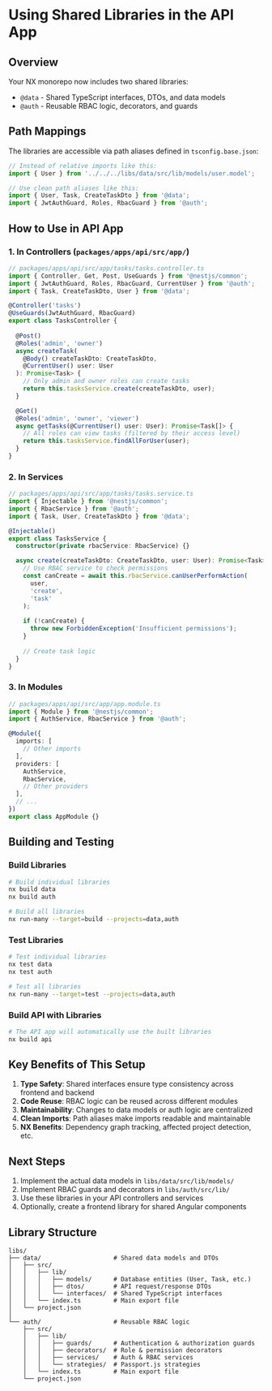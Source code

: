 # Using Shared Libraries in the API App

## Overview

Your NX monorepo now includes two shared libraries:
- `@data` - Shared TypeScript interfaces, DTOs, and data models
- `@auth` - Reusable RBAC logic, decorators, and guards

## Path Mappings

The libraries are accessible via path aliases defined in `tsconfig.base.json`:

```typescript
// Instead of relative imports like this:
import { User } from '../../../libs/data/src/lib/models/user.model';

// Use clean path aliases like this:
import { User, Task, CreateTaskDto } from '@data';
import { JwtAuthGuard, Roles, RbacGuard } from '@auth';
```

## How to Use in API App

### 1. In Controllers (`packages/apps/api/src/app/`)

```typescript
// packages/apps/api/src/app/tasks/tasks.controller.ts
import { Controller, Get, Post, UseGuards } from '@nestjs/common';
import { JwtAuthGuard, Roles, RbacGuard, CurrentUser } from '@auth';
import { Task, CreateTaskDto, User } from '@data';

@Controller('tasks')
@UseGuards(JwtAuthGuard, RbacGuard)
export class TasksController {
  
  @Post()
  @Roles('admin', 'owner')
  async createTask(
    @Body() createTaskDto: CreateTaskDto,
    @CurrentUser() user: User
  ): Promise<Task> {
    // Only admin and owner roles can create tasks
    return this.tasksService.create(createTaskDto, user);
  }

  @Get()
  @Roles('admin', 'owner', 'viewer')
  async getTasks(@CurrentUser() user: User): Promise<Task[]> {
    // All roles can view tasks (filtered by their access level)
    return this.tasksService.findAllForUser(user);
  }
}
```

### 2. In Services

```typescript
// packages/apps/api/src/app/tasks/tasks.service.ts
import { Injectable } from '@nestjs/common';
import { RbacService } from '@auth';
import { Task, User, CreateTaskDto } from '@data';

@Injectable()
export class TasksService {
  constructor(private rbacService: RbacService) {}

  async create(createTaskDto: CreateTaskDto, user: User): Promise<Task> {
    // Use RBAC service to check permissions
    const canCreate = await this.rbacService.canUserPerformAction(
      user, 
      'create', 
      'task'
    );
    
    if (!canCreate) {
      throw new ForbiddenException('Insufficient permissions');
    }
    
    // Create task logic
  }
}
```

### 3. In Modules

```typescript
// packages/apps/api/src/app/app.module.ts
import { Module } from '@nestjs/common';
import { AuthService, RbacService } from '@auth';

@Module({
  imports: [
    // Other imports
  ],
  providers: [
    AuthService,
    RbacService,
    // Other providers
  ],
  // ...
})
export class AppModule {}
```

## Building and Testing

### Build Libraries
```bash
# Build individual libraries
nx build data
nx build auth

# Build all libraries
nx run-many --target=build --projects=data,auth
```

### Test Libraries
```bash
# Test individual libraries
nx test data
nx test auth

# Test all libraries
nx run-many --target=test --projects=data,auth
```

### Build API with Libraries
```bash
# The API app will automatically use the built libraries
nx build api
```

## Key Benefits of This Setup

1. **Type Safety**: Shared interfaces ensure type consistency across frontend and backend
2. **Code Reuse**: RBAC logic can be reused across different modules
3. **Maintainability**: Changes to data models or auth logic are centralized
4. **Clean Imports**: Path aliases make imports readable and maintainable
5. **NX Benefits**: Dependency graph tracking, affected project detection, etc.

## Next Steps

1. Implement the actual data models in `libs/data/src/lib/models/`
2. Implement RBAC guards and decorators in `libs/auth/src/lib/`
3. Use these libraries in your API controllers and services
4. Optionally, create a frontend library for shared Angular components

## Library Structure

```
libs/
├── data/                    # Shared data models and DTOs
│   ├── src/
│   │   ├── lib/
│   │   │   ├── models/      # Database entities (User, Task, etc.)
│   │   │   ├── dtos/        # API request/response DTOs
│   │   │   └── interfaces/  # Shared TypeScript interfaces
│   │   └── index.ts         # Main export file
│   └── project.json
│
└── auth/                    # Reusable RBAC logic
    ├── src/
    │   ├── lib/
    │   │   ├── guards/      # Authentication & authorization guards
    │   │   ├── decorators/  # Role & permission decorators
    │   │   ├── services/    # Auth & RBAC services
    │   │   └── strategies/  # Passport.js strategies
    │   └── index.ts         # Main export file
    └── project.json
``` 